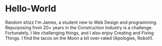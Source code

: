 # Hello-World
Random shizz
I'm James, a student new to Web Design and programming. Repurposing from 20+ years in the Construction Industry is a challenge. Fortunately, I like challenging things, and I also enjoy Creating and Fixing Things. I find the tacos on the Moon a bit over-rated (Apologies, Robot!).
